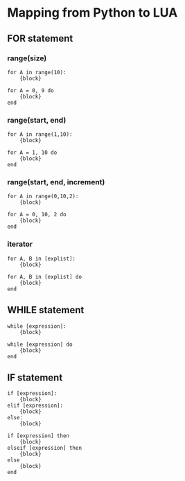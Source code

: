 # Mapping from Python to LUA


## FOR statement
### range(size)
```
for A in range(10):
    {block} 

for A = 0, 9 do
    {block} 
end
```

### range(start, end)
```
for A in range(1,10):
    {block} 

for A = 1, 10 do
    {block} 
end
```

### range(start, end, increment)
```
for A in range(0,10,2):
    {block} 

for A = 0, 10, 2 do
    {block} 
end
```

### iterator
```
for A, B in [explist]:
    {block} 

for A, B in [explist] do
    {block}
end
```

## WHILE statement
```
while [expression]:
    {block} 

while [expression] do
    {block} 
end
```

## IF statement
```
if [expression]:
    {block} 
elif [expression]:
    {block} 
else:
    {block} 

if [expression] then 
    {block} 
elseif [expression] then
    {block} 
else 
    {block} 
end
```
